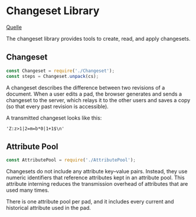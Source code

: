 # Changeset Library

[Quelle](https://github.com/ether/etherpad-lite/blob/develop/doc/api/changeset_library.md)

The changeset library provides tools to create, read, and apply changesets.

## Changeset

```javascript
const Changeset = require('./Changeset');
const steps = Changeset.unpack(cs);
```

A changeset describes the difference between two revisions of a document. When a
user edits a pad, the browser generates and sends a changeset to the server,
which relays it to the other users and saves a copy (so that every past revision
is accessible).

A transmitted changeset looks like this:

```
'Z:z>1|2=m=b*0|1+1$\n'
```

## Attribute Pool

```javascript
const AttributePool = require('./AttributePool');
```

Changesets do not include any attribute key–value pairs. Instead, they use
numeric identifiers that reference attributes kept in an attribute
pool. This attribute interning reduces the transmission overhead of attributes that
are used many times.

There is one attribute pool per pad, and it includes every current and
historical attribute used in the pad.